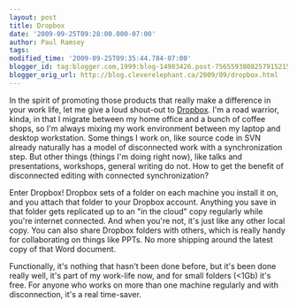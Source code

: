 ```yaml
---
layout: post
title: Dropbox
date: '2009-09-25T09:28:00.000-07:00'
author: Paul Ramsey
tags: 
modified_time: '2009-09-25T09:35:44.784-07:00'
blogger_id: tag:blogger.com,1999:blog-14903426.post-7565593808257915215
blogger_orig_url: http://blog.cleverelephant.ca/2009/09/dropbox.html
---
```


In the spirit of promoting those products that really make a difference in your work life, let me give a loud shout-out to [Dropbox](https://www.getdropbox.com/). I'm a road warrior, kinda, in that I migrate between my home office and a bunch of coffee shops, so I'm always mixing my work environment between my laptop and desktop workstation. Some things I work on, like source code in SVN already naturally has a model of disconnected work with a synchronization step. But other things (things I'm doing right now), like talks and presentations, workshops, general writing do not. How to get the benefit of disconnected editing with connected synchronization?

Enter Dropbox! Dropbox sets of a folder on each machine you install it on, and you attach that folder to your Dropbox account. Anything you save in that folder gets replicated up to an "in the cloud" copy regularly while you're internet connected. And when you're not, it's just like any other local copy. You can also share Dropbox folders with others, which is really handy for collaborating on things like PPTs. No more shipping around the latest copy of that Word document.

Functionally, it's nothing that hasn't been done before, but it's been done really well, it's part of my work-life now, and for small folders (<1Gb) it's free. For anyone who works on more than one machine regularly and with disconnection, it's a real time-saver.

